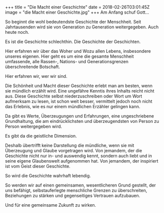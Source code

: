 +++
title = "Die Macht einer Geschichte"
date = 2018-02-26T03:01:45Z
image = "die Macht einer Geschichte.jpg"
+++
Am Anfang schuf Gott…

So beginnt die wohl bedeutendste Geschichte der Menschheit. Seit Jahrtausenden wird sie von Generation zu Generation weitergegeben. Auch heute noch.

Es ist die Geschichte schlechthin. Die Geschichte der Geschichten.

Hier erfahren wir über das Woher und Wozu allen Lebens, insbesondere unseres eigenen. Hier geht es um eine die gesamte Menschheit umfassende, alle Rassen-, Nations- und Generationsgrenzen überschreitende Botschaft.

Hier erfahren wir, wer wir sind.

Die Schönheit und Macht dieser Geschichte erlebt man am besten, wenn sie mündlich erzählt wird. Eine ungefähre Kenntis ihres Inhalts reicht nicht aus. Diese Geschichte selbst niederzuschreiben oder Wort um Wort aufmerksam zu lesen, ist schon weit besser, vermittelt jedoch noch nicht das Erlebnis, wie es nur einem mündlichen Erzähler gelingen kann.

Da gibt es Werte, Überzeugungen und Erfahrungen, eine ungeschriebene Grundhaltung, die am eindrücklichsten und überzeugendsten von Person zu Person weitergegeben wird.

Es gibt da die geistliche Dimension.

Deshalb übertrifft keine Darstellung die mündliche, wenn sie mit Überzeugung und Glaube vorgetragen wird. Von jemandem, der die Geschichte nicht nur in- und auswendig kennt, sondern auch liebt und in seine eigene Glaubenswelt aufgenommen hat. Von jemandem, der inspiriert ist vom Geist dieser Geschichte.

So wird die Geschichte wahrhaft lebendig.

So werden wir auf einen gemeinsamen, wesentlicheren Grund gestellt, der uns befähigt, selbstauferlegte menschliche Grenzen zu überschreiten, Beziehungen zu stärken und gegenseitiges Vertrauen aufzubauen.

Und für eine gemeinsame Zukunft zu wirken.


